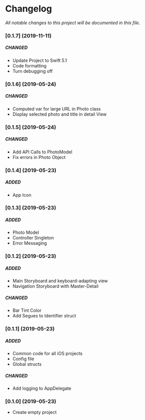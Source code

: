 # Changelog #

_All notable changes to this project will be documented in this file._

### [0.1.7] (2019-11-11) ###

##### CHANGED #####

- Update Project to Swift 5.1
- Code formatting
- Turn debugging off

### [0.1.6] (2019-05-24) ###

##### CHANGED #####

- Computed var for large URL in Photo class
- Display selected photo and title in detail View

### [0.1.5] (2019-05-24) ###

##### CHANGED #####

- Add API Calls to PhotoModel
- Fix errors in Photo Object

### [0.1.4] (2019-05-23) ###

##### ADDED #####

- App Icon

### [0.1.3] (2019-05-23) ###

##### ADDED #####

- Photo Model
- Controller Singleton
- Error Messaging

### [0.1.2] (2019-05-23) ###

##### ADDED #####

- Main Storyboard and keyboard-adapting view
- Navigation Storyboard with Master-Detail

##### CHANGED #####

- Bar Tint Color
- Add Segues to Identifier struct

### [0.1.1] (2019-05-23) ###

##### ADDED #####

- Common code for all iOS projects
- Config file
- Global structs

##### CHANGED #####

- Add logging to AppDelegate

### [0.1.0] (2019-05-23) ###

- Create empty project
